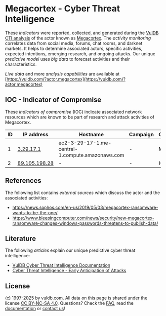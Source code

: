 # Megacortex - Cyber Threat Intelligence

These _indicators_ were reported, collected, and generated during the [VulDB CTI analysis](https://vuldb.com/?kb.cti) of the actor known as [Megacortex](https://vuldb.com/?actor.megacortex). The _activity monitoring_ correlates data from social media, forums, chat rooms, and darknet markets. It helps to determine associated actors, specific activities, expected intentions, emerging research, and ongoing attacks. Our unique _predictive model_ uses _big data_ to forecast activities and their characteristics.

_Live data_ and more _analysis capabilities_ are available at [https://vuldb.com/?actor.megacortex](https://vuldb.com/?actor.megacortex)

## IOC - Indicator of Compromise

These _indicators of compromise_ (IOC) indicate associated network resources which are known to be part of research and attack activities of Megacortex.

ID | IP address | Hostname | Campaign | Confidence
-- | ---------- | -------- | -------- | ----------
1 | [3.29.17.1](https://vuldb.com/?ip.3.29.17.1) | ec2-3-29-17-1.me-central-1.compute.amazonaws.com | - | Medium
2 | [89.105.198.28](https://vuldb.com/?ip.89.105.198.28) | - | - | High

## References

The following list contains _external sources_ which discuss the actor and the associated activities:

* https://news.sophos.com/en-us/2019/05/03/megacortex-ransomware-wants-to-be-the-one/
* https://www.bleepingcomputer.com/news/security/new-megacortex-ransomware-changes-windows-passwords-threatens-to-publish-data/

## Literature

The following _articles_ explain our unique predictive cyber threat intelligence:

* [VulDB Cyber Threat Intelligence Documentation](https://vuldb.com/?kb.cti)
* [Cyber Threat Intelligence - Early Anticipation of Attacks](https://www.scip.ch/en/?labs.20201022)

## License

(c) [1997-2025](https://vuldb.com/?kb.changelog) by [vuldb.com](https://vuldb.com/?kb.about). All data on this page is shared under the license [CC BY-NC-SA 4.0](https://creativecommons.org/licenses/by-nc-sa/4.0/). Questions? Check the [FAQ](https://vuldb.com/?kb.faq), read the [documentation](https://vuldb.com/?kb) or [contact us](https://vuldb.com/?contact)!
